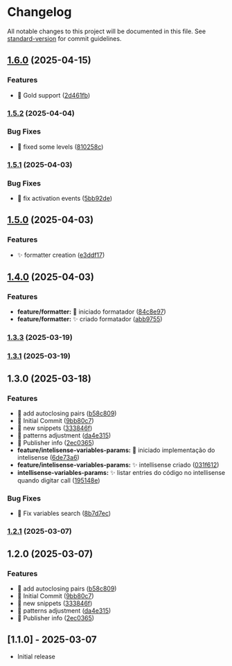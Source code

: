 # Changelog

All notable changes to this project will be documented in this file. See [standard-version](https://github.com/conventional-changelog/standard-version) for commit guidelines.

## [1.6.0](https://github.com/eliangelap/uniface-syntax-extension/compare/v1.5.2...v1.6.0) (2025-04-15)


### Features

* 🎸 Gold support ([2d461fb](https://github.com/eliangelap/uniface-syntax-extension/commit/2d461fb04f370df922505b48b17d2c306e824f75))

### [1.5.2](https://github.com/eliangelap/uniface-syntax-extension/compare/v1.5.1...v1.5.2) (2025-04-04)


### Bug Fixes

* 🐛 fixed some levels ([810258c](https://github.com/eliangelap/uniface-syntax-extension/commit/810258c2953cb6ffa1f6fecfbeb8414cf916eb2a))

### [1.5.1](https://github.com/eliangelap/uniface-syntax-extension/compare/v1.5.0...v1.5.1) (2025-04-03)


### Bug Fixes

* :bug: fix activation events ([5bb92de](https://github.com/eliangelap/uniface-syntax-extension/commit/5bb92defed8b50c2efcfebec7dee849698b64cb7))

## [1.5.0](https://github.com/eliangelap/uniface-syntax-extension/compare/v1.4.0...v1.5.0) (2025-04-03)


### Features

* :sparkles: formatter creation ([e3ddf17](https://github.com/eliangelap/uniface-syntax-extension/commit/e3ddf177194e063acff1051ca1463ba22f1f4c8e))

## [1.4.0](https://github.com/eliangelap/uniface-syntax-extension/compare/v1.3.3...v1.4.0) (2025-04-03)


### Features

* **feature/formatter:** :construction: iniciado formatador ([84c8e97](https://github.com/eliangelap/uniface-syntax-extension/commit/84c8e97763662ed0fbd2ad9fe73c0c294df281cc))
* **feature/formatter:** :sparkles: criado formatador ([abb9755](https://github.com/eliangelap/uniface-syntax-extension/commit/abb9755976db2768e1995096f9694078b0b68083))

### [1.3.3](https://github.com/eliangelap/uniface-syntax-extension/compare/v1.3.2...v1.3.3) (2025-03-19)

### [1.3.1](https://github.com/eliangelap/uniface-syntax-extension/compare/v1.3.0...v1.3.1) (2025-03-19)

## 1.3.0 (2025-03-18)


### Features

* 🎸 add autoclosing pairs ([b58c809](https://github.com/eliangelap/uniface-syntax-extension/commit/b58c809419b049b036494540ee82744adeb59583))
* 🎸 Initial Commit ([9bb80c7](https://github.com/eliangelap/uniface-syntax-extension/commit/9bb80c7eab753c55b7c863abfad07cb94ad71322))
* 🎸 new snippets ([333846f](https://github.com/eliangelap/uniface-syntax-extension/commit/333846f76224d29c7b2d38ec0f40a60221a89946))
* 🎸 patterns adjustment ([da4e315](https://github.com/eliangelap/uniface-syntax-extension/commit/da4e315505a55f6a821d6e2f737285479f3ad33a))
* 🎸 Publisher info ([2ec0365](https://github.com/eliangelap/uniface-syntax-extension/commit/2ec0365c2467546390a513565cd133b7711d63b4))
* **feature/intelisense-variables-params:** :construction: iniciado implementação do intelisense ([6de73a6](https://github.com/eliangelap/uniface-syntax-extension/commit/6de73a6f474aeb3ad0fccc9442276d96bacf3c72))
* **feature/intelisense-variables-params:** :sparkles: intellisense criado ([031f612](https://github.com/eliangelap/uniface-syntax-extension/commit/031f612a740f7b548f74b14c87b215a35f995d99))
* **intellisense-variables-params:** :sparkles: listar entries do código no intellisense quando digitar call ([195148e](https://github.com/eliangelap/uniface-syntax-extension/commit/195148ef9705a51ba03bb7b4a8248e1922ec6916))


### Bug Fixes

* 🐛 Fix variables search ([8b7d7ec](https://github.com/eliangelap/uniface-syntax-extension/commit/8b7d7ec31cb48360b8a5ef7c1eeb2c3b113c44ca))

### [1.2.1](https://github.com/eliangelap/uniface-syntax-extension/compare/v1.2.0...v1.2.1) (2025-03-07)

## 1.2.0 (2025-03-07)


### Features

* 🎸 add autoclosing pairs ([b58c809](https://github.com/eliangelap/uniface-syntax-extension/commit/b58c809419b049b036494540ee82744adeb59583))
* 🎸 Initial Commit ([9bb80c7](https://github.com/eliangelap/uniface-syntax-extension/commit/9bb80c7eab753c55b7c863abfad07cb94ad71322))
* 🎸 new snippets ([333846f](https://github.com/eliangelap/uniface-syntax-extension/commit/333846f76224d29c7b2d38ec0f40a60221a89946))
* 🎸 patterns adjustment ([da4e315](https://github.com/eliangelap/uniface-syntax-extension/commit/da4e315505a55f6a821d6e2f737285479f3ad33a))
* 🎸 Publisher info ([2ec0365](https://github.com/eliangelap/uniface-syntax-extension/commit/2ec0365c2467546390a513565cd133b7711d63b4))

## [1.1.0] - 2025-03-07

- Initial release